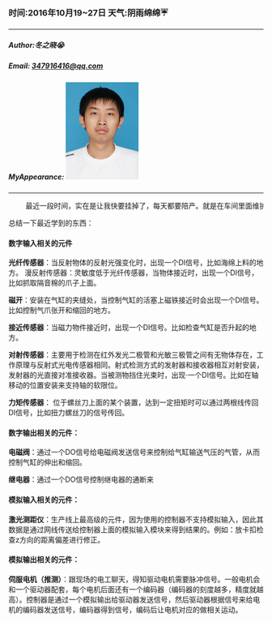 ### 时间:2016年10月19~27日 天气:阴雨绵绵:umbrella:
-----
#####   Author:冬之晓:sob:
#####   Email: 347916416@qq.com
#####   MyAppearance: ![MyAppearance](../MyPicture.JPG "我的头像")
----------

<pre>
    最近一段时间，实在是让我快要挂掉了，每天都要陪产。就是在车间里面维护设备。第一周每天跟着李博士检查设备问题，每天搞到凌晨1、2点。第二周留下我陪产，就是每天早上八点到晚上八点。每天都承受着员工的责备和领导的责备，问我设备为啥不稳定之类的问题。其实每天干活和加班我的没事，这边天天还没有热水，没法洗澡，天天还被一堆蚊子咬！最主要的问题是让我干的活跟编程没有任何关系，学不到东西，这使得我非常不满！
</pre>

总结一下最近学到的东西：

#### 数字输入相关的元件

**光纤传感器**：当反射物体的反射光强变化时，出现一个DI信号，比如海绵上料的地方。
漫反射传感器：灵敏度低于光纤传感器，当物体接近时，出现一个DI信号，比如抓取隔音棉的爪子上面。

**磁开**：安装在气缸的夹缝处，当控制气缸的活塞上磁铁接近时会出现一个DI信号。比如控制气爪张开和缩回的地方。

**接近传感器**：当磁力物件接近时，出现一个DI信号。比如检查气缸是否升起的地方。

**对射传感器**：主要用于检测在红外发光二极管和光敏三极管之间有无物体存在，工作原理与反射式光电传感器相同。射式检测方式的发射器和接收器相互对射安装，发射器的光直接对准接收器。当被测物挡住光束时，出现·一个DI信号。比如在轴移动的位置安装来支持轴的软限位。

**力矩传感器**： 位于螺丝刀上面的某个装置，达到一定扭矩时可以通过两根线传回DI信号，比如扭力螺丝刀的信号传回。

#### 数字输出相关的元件：

**电磁阀**：通过一个DO信号给电磁阀发送信号来控制给气缸输送气压的气管，从而控制气缸的伸出和缩回。

**继电器**：通过一个DO信号控制继电器的通断来


#### 模拟输入相关的元件：

**激光测距仪**：生产线上最高级的元件，因为使用的控制器不支持模拟输入，因此其数据是通过网线传送给控制器上面的模拟输入模块来得到结果的。例如：放卡扣检查z方向的距离偏差进行修正。

#### 模拟输出相关的元件：

**伺服电机（推测）**：跟现场的电工聊天，得知驱动电机需要脉冲信号。一般电机会和一个驱动器配套，每个电机后面还有一个编码器（编码器的刻度越多，精度就越高）。控制器是通过一个模拟输出给驱动器发送信号，然后驱动器根据信号来给电机的编码器发送信号，编码器得到信号，编码后让电机对应的做相关运动。
